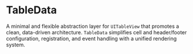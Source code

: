 # TableData

A minimal and flexible abstraction layer for `UITableView` that promotes a clean, data-driven architecture. `TableData` simplifies cell and header/footer configuration, registration, and event handling with a unified rendering system.

